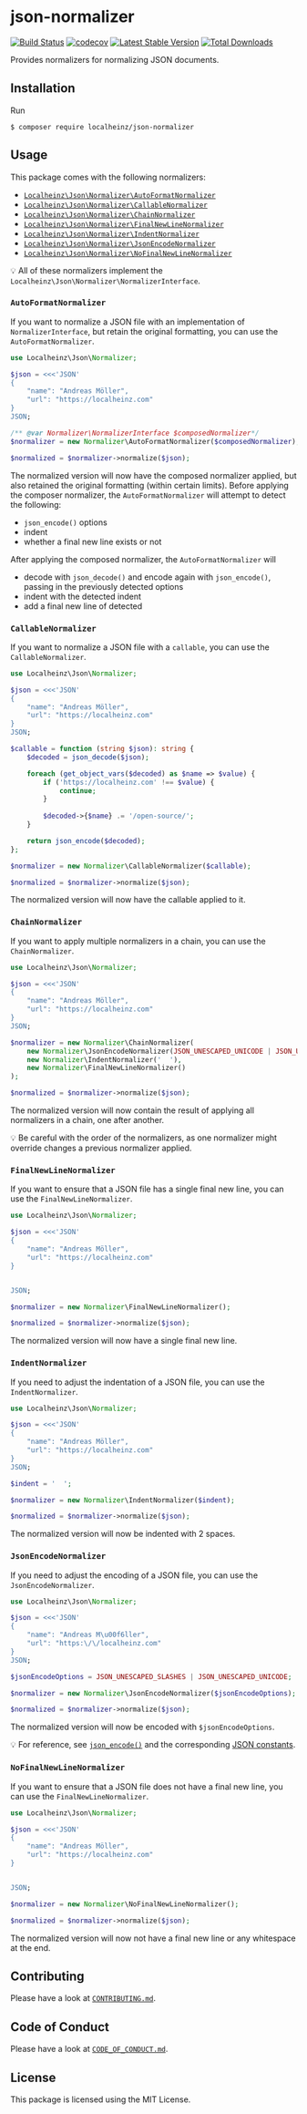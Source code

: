 # json-normalizer

[![Build Status](https://travis-ci.org/localheinz/json-normalizer.svg?branch=master)](https://travis-ci.org/localheinz/json-normalizer)
[![codecov](https://codecov.io/gh/localheinz/json-normalizer/branch/master/graph/badge.svg)](https://codecov.io/gh/localheinz/json-normalizer)
[![Latest Stable Version](https://poser.pugx.org/localheinz/json-normalizer/v/stable)](https://packagist.org/packages/localheinz/json-normalizer)
[![Total Downloads](https://poser.pugx.org/localheinz/json-normalizer/downloads)](https://packagist.org/packages/localheinz/json-normalizer)

Provides normalizers for normalizing JSON documents.

## Installation

Run

```
$ composer require localheinz/json-normalizer
```

## Usage

This package comes with the following normalizers:

* [`Localheinz\Json\Normalizer\AutoFormatNormalizer`](#autoformatnormalizer)
* [`Localheinz\Json\Normalizer\CallableNormalizer`](#callablenormalizer)
* [`Localheinz\Json\Normalizer\ChainNormalizer`](#chainnormalizer)
* [`Localheinz\Json\Normalizer\FinalNewLineNormalizer`](#finalnewlinenormalizer)
* [`Localheinz\Json\Normalizer\IndentNormalizer`](#indentnormalizer)
* [`Localheinz\Json\Normalizer\JsonEncodeNormalizer`](#jsonencodenormalizer)
* [`Localheinz\Json\Normalizer\NoFinalNewLineNormalizer`](#nofinalnewlinenormalizer)

:bulb: All of these normalizers implement the `Localheinz\Json\Normalizer\NormalizerInterface`. 

### `AutoFormatNormalizer`

If you want to normalize a JSON file with an implementation of `NormalizerInterface`, but
retain the original formatting, you can use the `AutoFormatNormalizer`.

```php
use Localheinz\Json\Normalizer;

$json = <<<'JSON'
{
    "name": "Andreas Möller",
    "url": "https://localheinz.com"
}
JSON;

/** @var Normalizer\NormalizerInterface $composedNormalizer*/
$normalizer = new Normalizer\AutoFormatNormalizer($composedNormalizer);

$normalized = $normalizer->normalize($json);
```

The normalized version will now have the composed normalizer applied, 
but also retained the original formatting (within certain limits). Before 
applying the composer normalizer, the `AutoFormatNormalizer` will attempt 
to detect the following:

* `json_encode()` options
* indent
* whether a final new line exists or not

After applying the composed normalizer, the `AutoFormatNormalizer` will

* decode with `json_decode()` and encode again with `json_encode()`, passing in the previously detected options
* indent with the detected indent
* add a final new line of detected

### `CallableNormalizer`

If you want to normalize a JSON file with a `callable`, you can use the `CallableNormalizer`.

```php
use Localheinz\Json\Normalizer;

$json = <<<'JSON'
{
    "name": "Andreas Möller",
    "url": "https://localheinz.com"
}
JSON;

$callable = function (string $json): string {
    $decoded = json_decode($json);

    foreach (get_object_vars($decoded) as $name => $value) {
        if ('https://localheinz.com' !== $value) {
            continue;
        }
        
        $decoded->{$name} .= '/open-source/';
    }

    return json_encode($decoded);
};

$normalizer = new Normalizer\CallableNormalizer($callable);

$normalized = $normalizer->normalize($json);
```

The normalized version will now have the callable applied to it.

### `ChainNormalizer`

If you want to apply multiple normalizers in a chain, you can use the `ChainNormalizer`.

```php
use Localheinz\Json\Normalizer;

$json = <<<'JSON'
{
    "name": "Andreas Möller",
    "url": "https://localheinz.com"
}
JSON;

$normalizer = new Normalizer\ChainNormalizer(
    new Normalizer\JsonEncodeNormalizer(JSON_UNESCAPED_UNICODE | JSON_UNESCAPED_SLASHES),
    new Normalizer\IndentNormalizer('  '),
    new Normalizer\FinalNewLineNormalizer()
);

$normalized = $normalizer->normalize($json);
```

The normalized version will now contain the result of applying all normalizers in a chain, one after another.

:bulb: Be careful with the order of the normalizers, as one normalizer might override changes a previous normalizer applied.

### `FinalNewLineNormalizer`

If you want to ensure that a JSON file has a single final new line, you can use the `FinalNewLineNormalizer`.

```php
use Localheinz\Json\Normalizer;

$json = <<<'JSON'
{
    "name": "Andreas Möller",
    "url": "https://localheinz.com"
}


JSON;

$normalizer = new Normalizer\FinalNewLineNormalizer();

$normalized = $normalizer->normalize($json);
```

The normalized version will now have a single final new line.

### `IndentNormalizer`

If you need to adjust the indentation of a JSON file, you can use the `IndentNormalizer`.

```php
use Localheinz\Json\Normalizer;

$json = <<<'JSON'
{
    "name": "Andreas Möller",
    "url": "https://localheinz.com"
}
JSON;

$indent = '  ';

$normalizer = new Normalizer\IndentNormalizer($indent);

$normalized = $normalizer->normalize($json);
```

The normalized version will now be indented with 2 spaces.

### `JsonEncodeNormalizer`

If you need to adjust the encoding of a JSON file, you can use the `JsonEncodeNormalizer`.

```php
use Localheinz\Json\Normalizer;

$json = <<<'JSON'
{
    "name": "Andreas M\u00f6ller",
    "url": "https:\/\/localheinz.com"
}
JSON;

$jsonEncodeOptions = JSON_UNESCAPED_SLASHES | JSON_UNESCAPED_UNICODE;

$normalizer = new Normalizer\JsonEncodeNormalizer($jsonEncodeOptions);

$normalized = $normalizer->normalize($json);
```

The normalized version will now be encoded with `$jsonEncodeOptions`.

:bulb: For reference, see [`json_encode()`](http://php.net/manual/en/function.json-encode.php) 
and the corresponding [JSON constants](http://php.net/manual/en/json.constants.php).

### `NoFinalNewLineNormalizer`

If you want to ensure that a JSON file does not have a final new line, you can use the `FinalNewLineNormalizer`.

```php
use Localheinz\Json\Normalizer;

$json = <<<'JSON'
{
    "name": "Andreas Möller",
    "url": "https://localheinz.com"
}


JSON;

$normalizer = new Normalizer\NoFinalNewLineNormalizer();

$normalized = $normalizer->normalize($json);
```

The normalized version will now not have a final new line or any whitespace at the end.

## Contributing

Please have a look at [`CONTRIBUTING.md`](.github/CONTRIBUTING.md).

## Code of Conduct

Please have a look at [`CODE_OF_CONDUCT.md`](.github/CODE_OF_CONDUCT.md).

## License

This package is licensed using the MIT License.

